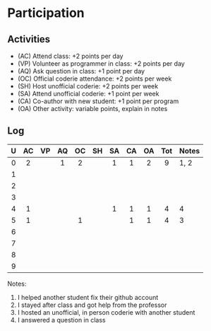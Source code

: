 Participation
=============

## Activities ## 

+ (AC) Attend class: +2 points per day
+ (VP) Volunteer as programmer in class: +2 points per day
+ (AQ) Ask question in class: +1 point per day
+ (OC) Official coderie attendance: +2 points per week
+ (SH) Host unofficial coderie: +2 points per week
+ (SA) Attend unofficial coderie: +1 point per week
+ (CA) Co-author with new student: +1 point per program
+ (OA) Other activity: variable points, explain in notes

## Log ##

| U | AC | VP | AQ | OC | SH | SA | CA | OA | Tot | Notes
|:-:|:--:|:--:|:--:|:--:|:--:|:--:|:--:|:--:|:---:|:--------
| 0 |  2 |    |  1 |  2 |    |  1 |  1 |  2 |  9  | 1, 2
| 1 |
| 2 |
| 3 |
| 4 |  1 |    |    |    |    | 1  |  1 |  1 |   4 | 4
| 5 |  1 |    |    |  1 |    |    |  1 |  1 |   4 | 3
| 6 |    |    |    |    |    |
| 7 | 
| 8 | 
| 9 |

Notes:

1. I helped another student fix their github account
2. I stayed after class and got help from the professor
3. I hosted an unofficial, in person coderie with another student
4. I answered a question in class
